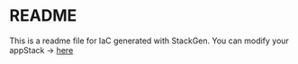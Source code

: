 # README
This is a readme file for IaC generated with StackGen.
You can modify your appStack -> [here](http://main.dev.stackgen.com/appstacks/b91268e5-ed74-49c9-bd48-4295336ec088)
